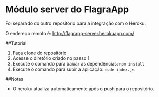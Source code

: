 # Módulo server do FlagraApp
Foi separado do outro repositório para a integração com o Heroku.

O endereço remoto é: http://flagrapp-server.herokuapp.com/

##Tutorial
1. Faça clone do repositório
2. Acesse o diretório criado no passo 1
3. Execute o comando para baixar as dependências: ``` npm install ```
4. Execute o comando para subir a aplicação: ``` node index.js ```

##Notas

- O heroku atualiza automaticamente após o push para o repositório.
